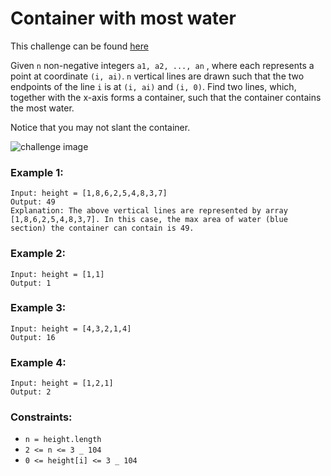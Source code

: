 # Container with most water

This challenge can be found [here](https://leetcode.com/problems/container-with-most-water/)

Given `n` non-negative integers `a1, a2, ..., an` , where each represents a point at coordinate `(i, ai)`. `n` vertical lines are drawn such that the two endpoints of the line `i` is at `(i, ai)` and `(i, 0)`. Find two lines, which, together with the x-axis forms a container, such that the container contains the most water.

Notice that you may not slant the container.

![challenge image](https://s3-lc-upload.s3.amazonaws.com/uploads/2018/07/17/question_11.jpg)

### Example 1:

```
Input: height = [1,8,6,2,5,4,8,3,7]
Output: 49
Explanation: The above vertical lines are represented by array [1,8,6,2,5,4,8,3,7]. In this case, the max area of water (blue section) the container can contain is 49.
```

### Example 2:

```
Input: height = [1,1]
Output: 1
```

### Example 3:

```
Input: height = [4,3,2,1,4]
Output: 16
```

### Example 4:

```
Input: height = [1,2,1]
Output: 2
```

### Constraints:

- `n = height.length`
- `2 <= n <= 3 _ 104`
- `0 <= height[i] <= 3 _ 104`
